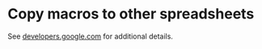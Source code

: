 # Copy macros to other spreadsheets

See [developers.google.com](https://developers.google.com/apps-script/add-ons/share-macro) for additional details.

